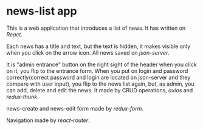 # news-list app
This is a web application that introduces a list of news. It has written on *React*.

Each news has a title and text, but the text is hidden, it makes visible only when you click on the arrow icon.
All news saved on *json-server*.

It is "admin entrance" button on the right sight of the header when you click on it, you flip to the entrance form. When you put on login and password correctly(correct password and login are located on json-server and they compare with user input), you flip to the news list again, but, as admin, you can add, delete and edit the news. It made by CRUD operations, *axios* and *redux-thunk*.

news-create and news-edit form made by *redux-form*.

Navigation made by *react-router*.

